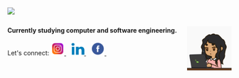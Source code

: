 <h1 align="left">
<img src="https://readme-typing-svg.herokuapp.com/?
font=Righteous&size=28&center=true&vCenter=true&width=500&height=70&duration=5000&lines=Hi+there,+ I'm+Elonë+Krasniqi;"/>
</h1>

<img align="right" alt="girl" width="100" src="gif.gif">
<h4> Currently studying computer and software engineering.</h4>
Let's connect:

<a href="https://www.instagram.com/eloonakrasniqi/?next=%2F">
	<img alt="Instagram" src="images/instagram.webp" target="_new" width="30"/>
	</a>
&nbsp;&nbsp;
<a href="https://www.linkedin.com/in/elon%C3%AB-krasniqi-105155274/"><img alt="LinkedIn" src="images/linkedin.webp" target="_new" width="29"/>
	</a>
&nbsp;&nbsp;
<a href="https://www.facebook.com/profile.php?id=100081740167734">
	<img alt="Facebook" src="images/facebook.webp" target="_new" width="30"/>
	</a>
&nbsp;&nbsp;

